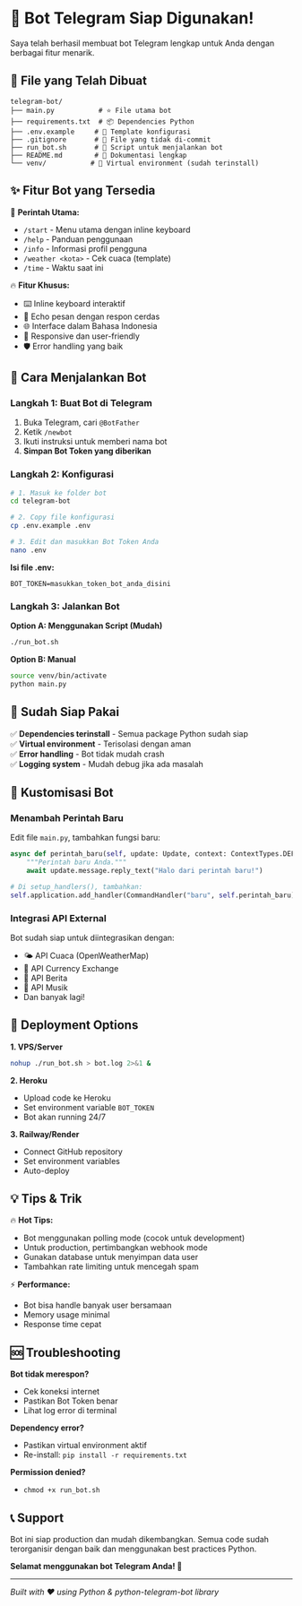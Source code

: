 # 🎉 Bot Telegram Siap Digunakan!

Saya telah berhasil membuat bot Telegram lengkap untuk Anda dengan berbagai fitur menarik.

## 📁 File yang Telah Dibuat

```
telegram-bot/
├── main.py           # ⭐ File utama bot
├── requirements.txt  # 📦 Dependencies Python
├── .env.example     # 🔧 Template konfigurasi
├── .gitignore       # 🚫 File yang tidak di-commit
├── run_bot.sh       # 🚀 Script untuk menjalankan bot
├── README.md        # 📖 Dokumentasi lengkap
└── venv/           # 📂 Virtual environment (sudah terinstall)
```

## ✨ Fitur Bot yang Tersedia

🎯 **Perintah Utama:**
- `/start` - Menu utama dengan inline keyboard
- `/help` - Panduan penggunaan
- `/info` - Informasi profil pengguna
- `/weather <kota>` - Cek cuaca (template)
- `/time` - Waktu saat ini

🔥 **Fitur Khusus:**
- ⌨️ Inline keyboard interaktif
- 💬 Echo pesan dengan respon cerdas
- 🌐 Interface dalam Bahasa Indonesia
- 📱 Responsive dan user-friendly
- 🛡️ Error handling yang baik

## 🚀 Cara Menjalankan Bot

### Langkah 1: Buat Bot di Telegram

1. Buka Telegram, cari `@BotFather`
2. Ketik `/newbot`
3. Ikuti instruksi untuk memberi nama bot
4. **Simpan Bot Token yang diberikan**

### Langkah 2: Konfigurasi

```bash
# 1. Masuk ke folder bot
cd telegram-bot

# 2. Copy file konfigurasi
cp .env.example .env

# 3. Edit dan masukkan Bot Token Anda
nano .env
```

**Isi file .env:**
```
BOT_TOKEN=masukkan_token_bot_anda_disini
```

### Langkah 3: Jalankan Bot

**Option A: Menggunakan Script (Mudah)**
```bash
./run_bot.sh
```

**Option B: Manual**
```bash
source venv/bin/activate
python main.py
```

## 🔧 Sudah Siap Pakai

✅ **Dependencies terinstall** - Semua package Python sudah siap  
✅ **Virtual environment** - Terisolasi dengan aman  
✅ **Error handling** - Bot tidak mudah crash  
✅ **Logging system** - Mudah debug jika ada masalah  

## 🎨 Kustomisasi Bot

### Menambah Perintah Baru

Edit file `main.py`, tambahkan fungsi baru:

```python
async def perintah_baru(self, update: Update, context: ContextTypes.DEFAULT_TYPE):
    """Perintah baru Anda."""
    await update.message.reply_text("Halo dari perintah baru!")

# Di setup_handlers(), tambahkan:
self.application.add_handler(CommandHandler("baru", self.perintah_baru))
```

### Integrasi API External

Bot sudah siap untuk diintegrasikan dengan:
- 🌤️ API Cuaca (OpenWeatherMap)
- 💱 API Currency Exchange
- 📰 API Berita
- 🎵 API Musik
- Dan banyak lagi!

## 🚀 Deployment Options

**1. VPS/Server**
```bash
nohup ./run_bot.sh > bot.log 2>&1 &
```

**2. Heroku**
- Upload code ke Heroku
- Set environment variable `BOT_TOKEN`
- Bot akan running 24/7

**3. Railway/Render**
- Connect GitHub repository
- Set environment variables
- Auto-deploy

## 💡 Tips & Trik

🔥 **Hot Tips:**
- Bot menggunakan polling mode (cocok untuk development)
- Untuk production, pertimbangkan webhook mode
- Gunakan database untuk menyimpan data user
- Tambahkan rate limiting untuk mencegah spam

⚡ **Performance:**
- Bot bisa handle banyak user bersamaan
- Memory usage minimal
- Response time cepat

## 🆘 Troubleshooting

**Bot tidak merespon?**
- Cek koneksi internet
- Pastikan Bot Token benar
- Lihat log error di terminal

**Dependency error?**
- Pastikan virtual environment aktif
- Re-install: `pip install -r requirements.txt`

**Permission denied?**
- `chmod +x run_bot.sh`

## 📞 Support

Bot ini siap production dan mudah dikembangkan. Semua code sudah terorganisir dengan baik dan menggunakan best practices Python.

**Selamat menggunakan bot Telegram Anda! 🎉**

---

*Built with ❤️ using Python & python-telegram-bot library*